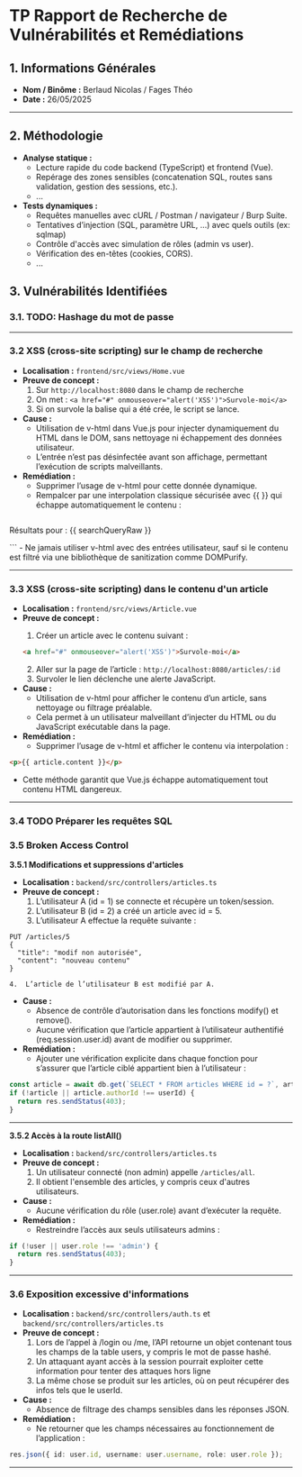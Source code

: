 # TP Rapport de Recherche de Vulnérabilités et Remédiations

## 1. Informations Générales
- **Nom / Binôme :**  Berlaud Nicolas / Fages Théo
- **Date :** 26/05/2025

---

## 2. Méthodologie
- **Analyse statique :**  
  - Lecture rapide du code backend (TypeScript) et frontend (Vue).  
  - Repérage des zones sensibles (concatenation SQL, routes sans validation, gestion des sessions, etc.).
  - ...
- **Tests dynamiques :**  
  - Requêtes manuelles avec cURL / Postman / navigateur / Burp Suite.  
  - Tentatives d’injection (SQL, paramètre URL, ...) avec quels outils (ex: sqlmap)
  - Contrôle d'accès avec simulation de rôles (admin vs user).  
  - Vérification des en-têtes (cookies, CORS).
  - ...

## 3. Vulnérabilités Identifiées

### 3.1. TODO: Hashage du mot de passe

---

### 3.2 XSS (cross-site scripting) sur le champ de recherche
- **Localisation :**  `frontend/src/views/Home.vue`
- **Preuve de concept :**
  1. Sur  `http://localhost:8080` dans le champ de recherche
  2. On met : `<a href="#" onmouseover="alert('XSS')">Survole-moi</a>`
  3. Si on survole la balise <a> qui a été crée, le script se lance.
- **Cause :**  
  - Utilisation de v-html dans Vue.js pour injecter dynamiquement du HTML dans le DOM, sans nettoyage ni échappement des données utilisateur.
  - L’entrée n’est pas désinfectée avant son affichage, permettant l’exécution de scripts malveillants.
- **Remédiation :**  
  - Supprimer l’usage de v-html pour cette donnée dynamique.
  - Rempalcer par une interpolation classique sécurisée avec {{ }} qui échappe automatiquement le contenu :  
    ```vue
<p v-if="searchQueryRaw">
Résultats pour : {{ searchQueryRaw }}
</p> 
```
  - Ne jamais utiliser v-html avec des entrées utilisateur, sauf si le contenu est filtré via une bibliothèque de sanitization comme DOMPurify.

---

### 3.3 XSS (cross-site scripting) dans le contenu d'un article
- **Localisation :**  `frontend/src/views/Article.vue`
- **Preuve de concept :**
  1. Créer un article avec le contenu suivant :
  ```html
  <a href="#" onmouseover="alert('XSS')">Survole-moi</a>
  ```
  2. Aller sur la page de l’article : `http://localhost:8080/articles/:id`
  3. Survoler le lien déclenche une alerte JavaScript.
- **Cause :**  
    - Utilisation de v-html pour afficher le contenu d’un article, sans nettoyage ou filtrage préalable.
	- Cela permet à un utilisateur malveillant d’injecter du HTML ou du JavaScript exécutable dans la page.
- **Remédiation :**  
    - Supprimer l’usage de v-html et afficher le contenu via interpolation :
```html
<p>{{ article.content }}</p>
```
  - Cette méthode garantit que Vue.js échappe automatiquement tout contenu HTML dangereux.

---

### 3.4 TODO Préparer les requêtes SQL

### 3.5 Broken Access Control 
**3.5.1 Modifications et suppressions d'articles**
- **Localisation :**  `backend/src/controllers/articles.ts`
- **Preuve de concept :**
    1.	L’utilisateur A (id = 1) se connecte et récupère un token/session.
	2.	L’utilisateur B (id = 2) a créé un article avec id = 5.
	3.	L’utilisateur A effectue la requête suivante :
```
PUT /articles/5
{
  "title": "modif non autorisée",
  "content": "nouveau contenu"
}
```
    4.	L’article de l’utilisateur B est modifié par A.
- **Cause :**  
    - Absence de contrôle d’autorisation dans les fonctions modify() et remove().
	- Aucune vérification que l’article appartient à l’utilisateur authentifié (req.session.user.id) avant de modifier ou supprimer.
- **Remédiation :**  
    - Ajouter une vérification explicite dans chaque fonction pour s’assurer que l’article ciblé appartient bien à l’utilisateur :
```ts
const article = await db.get(`SELECT * FROM articles WHERE id = ?`, articleId);
if (!article || article.authorId !== userId) {
  return res.sendStatus(403);
}
```

---
**3.5.2 Accès à la route listAll()**
- **Localisation :**  `backend/src/controllers/articles.ts`
- **Preuve de concept :**
    1.	Un utilisateur connecté (non admin) appelle `/articles/all`.
	2.	Il obtient l'ensemble des articles, y compris ceux d'autres utilisateurs.
- **Cause :**  
    - Aucune vérification du rôle (user.role) avant d’exécuter la requête.
- **Remédiation :**  
    - Restreindre l’accès aux seuls utilisateurs admins :
```ts
if (!user || user.role !== 'admin') {
  return res.sendStatus(403);
}
```

---
### 3.6 Exposition excessive d'informations
- **Localisation :**  `backend/src/controllers/auth.ts` et `backend/src/controllers/articles.ts`
- **Preuve de concept :**
  1. Lors de l’appel à /login ou /me, l’API retourne un objet contenant tous les champs 
  de la table users, y compris le mot de passe hashé.
  2. Un attaquant ayant accès à la session pourrait exploiter cette information pour
  tenter des attaques hors ligne
  3. La même chose se produit sur les articles, où on peut récupérer des infos tels 
  que le userId.
- **Cause :**  
    - Absence de filtrage des champs sensibles dans les réponses JSON.
- **Remédiation :**  
    - Ne retourner que les champs nécessaires au fonctionnement de l’application :
```ts
res.json({ id: user.id, username: user.username, role: user.role });
```

---